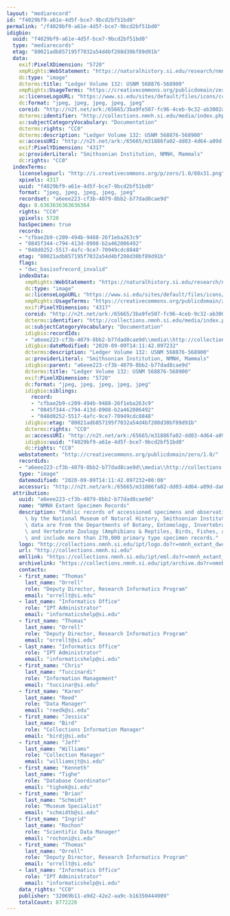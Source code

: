 ```yaml
---
layout: "mediarecord"
id: "f4029bf9-a61e-4d5f-bce7-9bcd2bf51bd0"
permalink: "/f4029bf9-a61e-4d5f-bce7-9bcd2bf51bd0"
idigbio:
  uuid: "f4029bf9-a61e-4d5f-bce7-9bcd2bf51bd0"
  type: "mediarecords"
  etag: "80021adb857195f7032a54d4bf208d30bf89d91b"
  data:
    exif:PixelXDimension: "5720"
    xmpRights:WebStatement: "https://naturalhistory.si.edu/research/nmnh-collections/museum-collections-policies"
    dc:type: "image"
    dcterms:title: "Ledger Volume 132: USNM 568876-568900"
    xmpRights:UsageTerms: "https://creativecommons.org/publicdomain/zero/1.0/"
    ac:licenseLogoURL: "https://www.si.edu/sites/default/files/icons/cc0.svg"
    dc:format: "jpeg, jpeg, jpeg, jpeg, jpeg"
    coreid: "http://n2t.net/ark:/65665/3ba9fe507-fc96-4ceb-9c32-ab3002a3710e"
    dcterms:identifier: "http://collections.nmnh.si.edu/media/index.php?irn=14118821"
    ac:subjectCategoryVocabulary: "Documentation"
    dcterms:rights: "CC0"
    dcterms:description: "Ledger Volume 132: USNM 568876-568900"
    ac:accessURI: "http://n2t.net/ark:/65665/m31886fa02-dd03-4d64-a09d-da6f05f7ab2e"
    exif:PixelYDimension: "4317"
    ac:providerLiteral: "Smithsonian Institution, NMNH, Mammals"
    dc:rights: "CC0"
  indexTerms:
    licenselogourl: "http://i.creativecommons.org/p/zero/1.0/88x31.png"
    xpixels: 4317
    uuid: "f4029bf9-a61e-4d5f-bce7-9bcd2bf51bd0"
    format: "jpeg, jpeg, jpeg, jpeg, jpeg"
    recordset: "a6eee223-cf3b-4079-8bb2-b77dad8cae9d"
    dqs: 0.6363636363636364
    rights: "CC0"
    ypixels: 5720
    hasSpecimen: true
    records:
    - "cfbae2b9-c209-494b-9488-26f1eba263c9"
    - "0845f344-c794-413d-8908-b2a462086492"
    - "048d0252-5517-4afc-9ce7-70949cdc8848"
    etag: "80021adb857195f7032a54d4bf208d30bf89d91b"
    flags:
    - "dwc_basisofrecord_invalid"
    indexData:
      xmpRights:WebStatement: "https://naturalhistory.si.edu/research/nmnh-collections/museum-collections-policies"
      dc:type: "image"
      ac:licenseLogoURL: "https://www.si.edu/sites/default/files/icons/cc0.svg"
      xmpRights:UsageTerms: "https://creativecommons.org/publicdomain/zero/1.0/"
      exif:PixelYDimension: "4317"
      coreid: "http://n2t.net/ark:/65665/3ba9fe507-fc96-4ceb-9c32-ab3002a3710e"
      dcterms:identifier: "http://collections.nmnh.si.edu/media/index.php?irn=14118821"
      ac:subjectCategoryVocabulary: "Documentation"
      idigbio:recordIds:
      - "a6eee223-cf3b-4079-8bb2-b77dad8cae9d\\media\\http://collections.nmnh.si.edu/media/index.php?irn=14118821"
      idigbio:dateModified: "2020-09-09T14:11:42.097232"
      dcterms:description: "Ledger Volume 132: USNM 568876-568900"
      ac:providerLiteral: "Smithsonian Institution, NMNH, Mammals"
      idigbio:parent: "a6eee223-cf3b-4079-8bb2-b77dad8cae9d"
      dcterms:title: "Ledger Volume 132: USNM 568876-568900"
      exif:PixelXDimension: "5720"
      dc:format: "jpeg, jpeg, jpeg, jpeg, jpeg"
      idigbio:siblings:
        record:
        - "cfbae2b9-c209-494b-9488-26f1eba263c9"
        - "0845f344-c794-413d-8908-b2a462086492"
        - "048d0252-5517-4afc-9ce7-70949cdc8848"
      idigbio:etag: "80021adb857195f7032a54d4bf208d30bf89d91b"
      dcterms:rights: "CC0"
      ac:accessURI: "http://n2t.net/ark:/65665/m31886fa02-dd03-4d64-a09d-da6f05f7ab2e"
      idigbio:uuid: "f4029bf9-a61e-4d5f-bce7-9bcd2bf51bd0"
      dc:rights: "CC0"
    webstatement: "http://creativecommons.org/publicdomain/zero/1.0/"
    recordids:
    - "a6eee223-cf3b-4079-8bb2-b77dad8cae9d\\media\\http://collections.nmnh.si.edu/media/index.php?irn=14118821"
    type: "image"
    datemodified: "2020-09-09T14:11:42.097232+00:00"
    accessuri: "http://n2t.net/ark:/65665/m31886fa02-dd03-4d64-a09d-da6f05f7ab2e"
  attribution:
    uuid: "a6eee223-cf3b-4079-8bb2-b77dad8cae9d"
    name: "NMNH Extant Specimen Records"
    description: "Public records of accessioned specimens and observations curated\
      \ by the National Museum of Natural History, Smithsonian Institution. These\
      \ data are from the Departments of Botany, Entomology, Invertebrate Zoology\
      \ and Vertebrate Zoology (Amphibians & Reptiles, Birds, Fishes, and Mammals)\
      \ and include more than 270,000 primary type specimen records."
    logo: "http://collections.nmnh.si.edu/ipt/logo.do?r=nmnh_extant_dwc-a"
    url: "http://collections.nmnh.si.edu"
    emllink: "https://collections.nmnh.si.edu/ipt/eml.do?r=nmnh_extant_dwc-a"
    archivelink: "https://collections.nmnh.si.edu/ipt/archive.do?r=nmnh_extant_dwc-a"
    contacts:
    - first_name: "Thomas"
      last_name: "Orrell"
      role: "Deputy Director, Research Informatics Program"
      email: "orrellt@si.edu"
    - last_name: "Informatics Office"
      role: "IPT Administrator"
      email: "informaticshelp@si.edu"
    - first_name: "Thomas"
      last_name: "Orrell"
      role: "Deputy Director, Research Informatics Program"
      email: "orrellt@si.edu"
    - last_name: "Informatics Office"
      role: "IPT Administrator"
      email: "informaticshelp@si.edu"
    - first_name: "Chris"
      last_name: "Tuccinardi"
      role: "Information Management"
      email: "tuccinar@si.edu"
    - first_name: "Karen"
      last_name: "Reed"
      role: "Data Manager"
      email: "reedk@si.edu"
    - first_name: "Jessica"
      last_name: "Bird"
      role: "Collections Information Manager"
      email: "birdj@si.edu"
    - first_name: "Jeff"
      last_name: "Williams"
      role: "Collection Manager"
      email: "williamsjt@si.edu"
    - first_name: "Kenneth"
      last_name: "Tighe"
      role: "Database Coordinator"
      email: "tighek@si.edu"
    - first_name: "Brian"
      last_name: "Schmidt"
      role: "Museum Specialist"
      email: "schmidtb@si.edu"
    - first_name: "Ingrid"
      last_name: "Rochon"
      role: "Scientific Data Manager"
      email: "rochoni@si.edu"
    - first_name: "Thomas"
      last_name: "Orrell"
      role: "Deputy Director, Research Informatics Program"
      email: "orrellt@si.edu"
    - last_name: "Informatics Office"
      role: "IPT Administrator"
      email: "informaticshelp@si.edu"
    data_rights: "CC0"
    publisher: "32069b11-a9d2-42e2-aa9c-b16350444909"
    totalCount: 8772226
---
```

